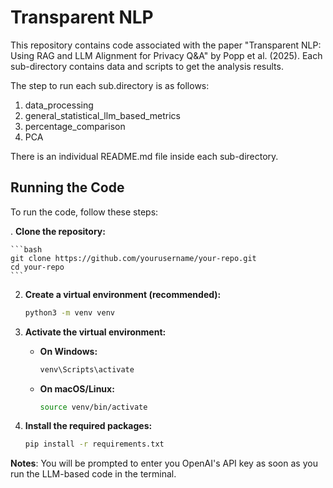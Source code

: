 # Transparent NLP

This repository contains code associated with the paper "Transparent NLP: Using RAG and LLM Alignment for Privacy Q&A" by Popp et al. (2025). Each sub-directory contains data and 
scripts to get the analysis results.

The step to run each sub.directory is as follows:

1. data_processing 
2. general_statistical_llm_based_metrics
3. percentage_comparison
4. PCA

There is an individual README.md file inside each sub-directory.

## Running the Code

To run the code, follow these steps:

. **Clone the repository:**

    ```bash
    git clone https://github.com/yourusername/your-repo.git
    cd your-repo
    ```

2. **Create a virtual environment (recommended):**

    ```bash
    python3 -m venv venv
    ```

3. **Activate the virtual environment:**

    - **On Windows:**

        ```bash
        venv\Scripts\activate
        ```

    - **On macOS/Linux:**

        ```bash
        source venv/bin/activate
        ```

4. **Install the required packages:**

    ```bash
    pip install -r requirements.txt
    ```

**Notes**:
You will be prompted to enter you OpenAI's API key as soon as you run the LLM-based code in the terminal.

